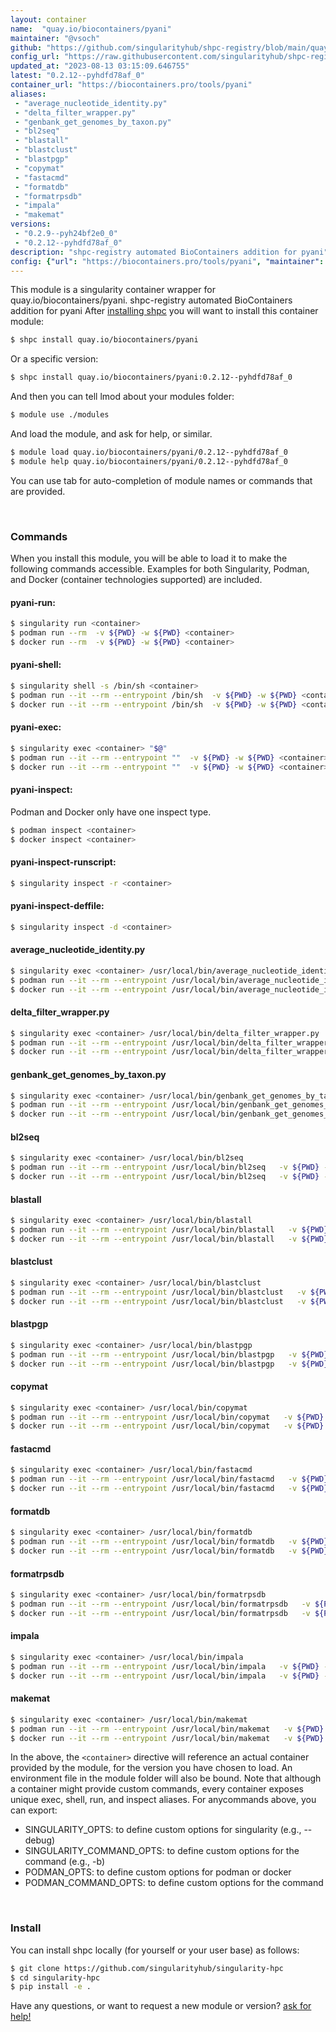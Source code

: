 ```yaml
---
layout: container
name:  "quay.io/biocontainers/pyani"
maintainer: "@vsoch"
github: "https://github.com/singularityhub/shpc-registry/blob/main/quay.io/biocontainers/pyani/container.yaml"
config_url: "https://raw.githubusercontent.com/singularityhub/shpc-registry/main/quay.io/biocontainers/pyani/container.yaml"
updated_at: "2023-08-13 03:15:09.646755"
latest: "0.2.12--pyhdfd78af_0"
container_url: "https://biocontainers.pro/tools/pyani"
aliases:
 - "average_nucleotide_identity.py"
 - "delta_filter_wrapper.py"
 - "genbank_get_genomes_by_taxon.py"
 - "bl2seq"
 - "blastall"
 - "blastclust"
 - "blastpgp"
 - "copymat"
 - "fastacmd"
 - "formatdb"
 - "formatrpsdb"
 - "impala"
 - "makemat"
versions:
 - "0.2.9--pyh24bf2e0_0"
 - "0.2.12--pyhdfd78af_0"
description: "shpc-registry automated BioContainers addition for pyani"
config: {"url": "https://biocontainers.pro/tools/pyani", "maintainer": "@vsoch", "description": "shpc-registry automated BioContainers addition for pyani", "latest": {"0.2.12--pyhdfd78af_0": "sha256:255c207f0fec533ce143de5c106e1f1a442c466a4b0179e324cedfdbae96394e"}, "tags": {"0.2.9--pyh24bf2e0_0": "sha256:e95fbb3cfbeff44d6f0a1f7934d685ed3e1acc93f0eaae4a5c1d22fb7d84896f", "0.2.12--pyhdfd78af_0": "sha256:255c207f0fec533ce143de5c106e1f1a442c466a4b0179e324cedfdbae96394e"}, "docker": "quay.io/biocontainers/pyani", "aliases": {"average_nucleotide_identity.py": "/usr/local/bin/average_nucleotide_identity.py", "delta_filter_wrapper.py": "/usr/local/bin/delta_filter_wrapper.py", "genbank_get_genomes_by_taxon.py": "/usr/local/bin/genbank_get_genomes_by_taxon.py", "bl2seq": "/usr/local/bin/bl2seq", "blastall": "/usr/local/bin/blastall", "blastclust": "/usr/local/bin/blastclust", "blastpgp": "/usr/local/bin/blastpgp", "copymat": "/usr/local/bin/copymat", "fastacmd": "/usr/local/bin/fastacmd", "formatdb": "/usr/local/bin/formatdb", "formatrpsdb": "/usr/local/bin/formatrpsdb", "impala": "/usr/local/bin/impala", "makemat": "/usr/local/bin/makemat"}}
---
```


This module is a singularity container wrapper for quay.io/biocontainers/pyani.
shpc-registry automated BioContainers addition for pyani
After [installing shpc](#install) you will want to install this container module:


```bash
$ shpc install quay.io/biocontainers/pyani
```

Or a specific version:

```bash
$ shpc install quay.io/biocontainers/pyani:0.2.12--pyhdfd78af_0
```

And then you can tell lmod about your modules folder:

```bash
$ module use ./modules
```

And load the module, and ask for help, or similar.

```bash
$ module load quay.io/biocontainers/pyani/0.2.12--pyhdfd78af_0
$ module help quay.io/biocontainers/pyani/0.2.12--pyhdfd78af_0
```

You can use tab for auto-completion of module names or commands that are provided.

<br>

### Commands

When you install this module, you will be able to load it to make the following commands accessible.
Examples for both Singularity, Podman, and Docker (container technologies supported) are included.

#### pyani-run:

```bash
$ singularity run <container>
$ podman run --rm  -v ${PWD} -w ${PWD} <container>
$ docker run --rm  -v ${PWD} -w ${PWD} <container>
```

#### pyani-shell:

```bash
$ singularity shell -s /bin/sh <container>
$ podman run --it --rm --entrypoint /bin/sh  -v ${PWD} -w ${PWD} <container>
$ docker run --it --rm --entrypoint /bin/sh  -v ${PWD} -w ${PWD} <container>
```

#### pyani-exec:

```bash
$ singularity exec <container> "$@"
$ podman run --it --rm --entrypoint ""  -v ${PWD} -w ${PWD} <container> "$@"
$ docker run --it --rm --entrypoint ""  -v ${PWD} -w ${PWD} <container> "$@"
```

#### pyani-inspect:

Podman and Docker only have one inspect type.

```bash
$ podman inspect <container>
$ docker inspect <container>
```

#### pyani-inspect-runscript:

```bash
$ singularity inspect -r <container>
```

#### pyani-inspect-deffile:

```bash
$ singularity inspect -d <container>
```


#### average_nucleotide_identity.py

```bash
$ singularity exec <container> /usr/local/bin/average_nucleotide_identity.py
$ podman run --it --rm --entrypoint /usr/local/bin/average_nucleotide_identity.py   -v ${PWD} -w ${PWD} <container> -c " $@"
$ docker run --it --rm --entrypoint /usr/local/bin/average_nucleotide_identity.py   -v ${PWD} -w ${PWD} <container> -c " $@"
```


#### delta_filter_wrapper.py

```bash
$ singularity exec <container> /usr/local/bin/delta_filter_wrapper.py
$ podman run --it --rm --entrypoint /usr/local/bin/delta_filter_wrapper.py   -v ${PWD} -w ${PWD} <container> -c " $@"
$ docker run --it --rm --entrypoint /usr/local/bin/delta_filter_wrapper.py   -v ${PWD} -w ${PWD} <container> -c " $@"
```


#### genbank_get_genomes_by_taxon.py

```bash
$ singularity exec <container> /usr/local/bin/genbank_get_genomes_by_taxon.py
$ podman run --it --rm --entrypoint /usr/local/bin/genbank_get_genomes_by_taxon.py   -v ${PWD} -w ${PWD} <container> -c " $@"
$ docker run --it --rm --entrypoint /usr/local/bin/genbank_get_genomes_by_taxon.py   -v ${PWD} -w ${PWD} <container> -c " $@"
```


#### bl2seq

```bash
$ singularity exec <container> /usr/local/bin/bl2seq
$ podman run --it --rm --entrypoint /usr/local/bin/bl2seq   -v ${PWD} -w ${PWD} <container> -c " $@"
$ docker run --it --rm --entrypoint /usr/local/bin/bl2seq   -v ${PWD} -w ${PWD} <container> -c " $@"
```


#### blastall

```bash
$ singularity exec <container> /usr/local/bin/blastall
$ podman run --it --rm --entrypoint /usr/local/bin/blastall   -v ${PWD} -w ${PWD} <container> -c " $@"
$ docker run --it --rm --entrypoint /usr/local/bin/blastall   -v ${PWD} -w ${PWD} <container> -c " $@"
```


#### blastclust

```bash
$ singularity exec <container> /usr/local/bin/blastclust
$ podman run --it --rm --entrypoint /usr/local/bin/blastclust   -v ${PWD} -w ${PWD} <container> -c " $@"
$ docker run --it --rm --entrypoint /usr/local/bin/blastclust   -v ${PWD} -w ${PWD} <container> -c " $@"
```


#### blastpgp

```bash
$ singularity exec <container> /usr/local/bin/blastpgp
$ podman run --it --rm --entrypoint /usr/local/bin/blastpgp   -v ${PWD} -w ${PWD} <container> -c " $@"
$ docker run --it --rm --entrypoint /usr/local/bin/blastpgp   -v ${PWD} -w ${PWD} <container> -c " $@"
```


#### copymat

```bash
$ singularity exec <container> /usr/local/bin/copymat
$ podman run --it --rm --entrypoint /usr/local/bin/copymat   -v ${PWD} -w ${PWD} <container> -c " $@"
$ docker run --it --rm --entrypoint /usr/local/bin/copymat   -v ${PWD} -w ${PWD} <container> -c " $@"
```


#### fastacmd

```bash
$ singularity exec <container> /usr/local/bin/fastacmd
$ podman run --it --rm --entrypoint /usr/local/bin/fastacmd   -v ${PWD} -w ${PWD} <container> -c " $@"
$ docker run --it --rm --entrypoint /usr/local/bin/fastacmd   -v ${PWD} -w ${PWD} <container> -c " $@"
```


#### formatdb

```bash
$ singularity exec <container> /usr/local/bin/formatdb
$ podman run --it --rm --entrypoint /usr/local/bin/formatdb   -v ${PWD} -w ${PWD} <container> -c " $@"
$ docker run --it --rm --entrypoint /usr/local/bin/formatdb   -v ${PWD} -w ${PWD} <container> -c " $@"
```


#### formatrpsdb

```bash
$ singularity exec <container> /usr/local/bin/formatrpsdb
$ podman run --it --rm --entrypoint /usr/local/bin/formatrpsdb   -v ${PWD} -w ${PWD} <container> -c " $@"
$ docker run --it --rm --entrypoint /usr/local/bin/formatrpsdb   -v ${PWD} -w ${PWD} <container> -c " $@"
```


#### impala

```bash
$ singularity exec <container> /usr/local/bin/impala
$ podman run --it --rm --entrypoint /usr/local/bin/impala   -v ${PWD} -w ${PWD} <container> -c " $@"
$ docker run --it --rm --entrypoint /usr/local/bin/impala   -v ${PWD} -w ${PWD} <container> -c " $@"
```


#### makemat

```bash
$ singularity exec <container> /usr/local/bin/makemat
$ podman run --it --rm --entrypoint /usr/local/bin/makemat   -v ${PWD} -w ${PWD} <container> -c " $@"
$ docker run --it --rm --entrypoint /usr/local/bin/makemat   -v ${PWD} -w ${PWD} <container> -c " $@"
```



In the above, the `<container>` directive will reference an actual container provided
by the module, for the version you have chosen to load. An environment file in the
module folder will also be bound. Note that although a container
might provide custom commands, every container exposes unique exec, shell, run, and
inspect aliases. For anycommands above, you can export:

 - SINGULARITY_OPTS: to define custom options for singularity (e.g., --debug)
 - SINGULARITY_COMMAND_OPTS: to define custom options for the command (e.g., -b)
 - PODMAN_OPTS: to define custom options for podman or docker
 - PODMAN_COMMAND_OPTS: to define custom options for the command

<br>

### Install

You can install shpc locally (for yourself or your user base) as follows:

```bash
$ git clone https://github.com/singularityhub/singularity-hpc
$ cd singularity-hpc
$ pip install -e .
```

Have any questions, or want to request a new module or version? [ask for help!](https://github.com/singularityhub/singularity-hpc/issues)